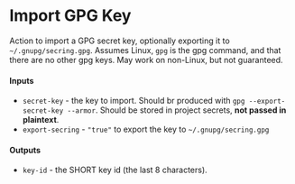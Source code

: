 # Import GPG Key

Action to import a GPG secret key, optionally exporting it to `~/.gnupg/secring.gpg`. Assumes Linux, `gpg` is the gpg
command, and that there are no other gpg keys. May work on non-Linux, but not guaranteed.

#### Inputs

* `secret-key` - the key to import. Should br produced with `gpg --export-secret-key --armor`. Should be stored in
  project secrets, **not passed in plaintext**.
* `export-secring` - `"true"` to export the key to `~/.gnupg/secring.gpg`

#### Outputs

* `key-id` - the SHORT key id (the last 8 characters).
